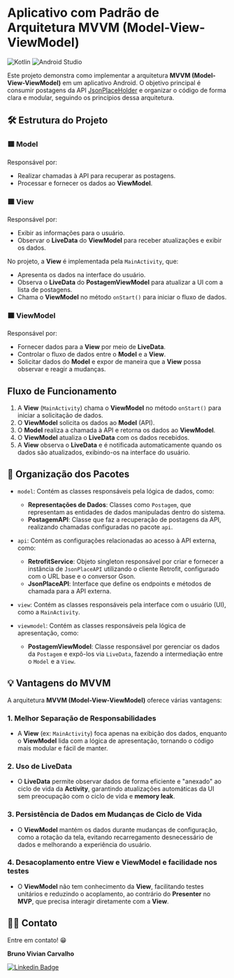 # Aplicativo com Padrão de Arquitetura MVVM (Model-View-ViewModel)  
![Kotlin](https://img.shields.io/badge/kotlin-%237F52FF.svg?style=for-the-badge&logo=kotlin&logoColor=white) ![Android Studio](https://img.shields.io/badge/android%20studio-346ac1?style=for-the-badge&logo=android%20studio&logoColor=white)

Este projeto demonstra como implementar a arquitetura **MVVM (Model-View-ViewModel)** em um aplicativo Android. O objetivo principal é consumir postagens da API [JsonPlaceHolder](https://jsonplaceholder.typicode.com/) e organizar o código de forma clara e modular, seguindo os princípios dessa arquitetura.

## 🛠️ Estrutura do Projeto  

### 🟥 Model  
Responsável por:  
- Realizar chamadas à API para recuperar as postagens.  
- Processar e fornecer os dados ao **ViewModel**.  

### 🟩 View  
Responsável por:  
- Exibir as informações para o usuário.  
- Observar o **LiveData** do **ViewModel** para receber atualizações e exibir os dados.  

No projeto, a **View** é implementada pela `MainActivity`, que:  
- Apresenta os dados na interface do usuário.  
- Observa o **LiveData** do **PostagemViewModel** para atualizar a UI com a lista de postagens.  
- Chama o **ViewModel** no método `onStart()` para iniciar o fluxo de dados.

### 🟫 ViewModel  
Responsável por:  
- Fornecer dados para a **View** por meio de **LiveData**.  
- Controlar o fluxo de dados entre o **Model** e a **View**.  
- Solicitar dados do **Model** e expor de maneira que a **View** possa observar e reagir a mudanças.

## Fluxo de Funcionamento  
1. A **View** (`MainActivity`) chama o **ViewModel** no método `onStart()` para iniciar a solicitação de dados.  
2. O **ViewModel** solicita os dados ao **Model** (API).  
3. O **Model** realiza a chamada à API e retorna os dados ao **ViewModel**.  
4. O **ViewModel** atualiza o **LiveData** com os dados recebidos.  
5. A **View** observa o **LiveData** e é notificada automaticamente quando os dados são atualizados, exibindo-os na interface do usuário.

## 📂 Organização dos Pacotes

- `model`: Contém as classes responsáveis pela lógica de dados, como:

   - **Representações de Dados**: Classes como `Postagem`, que representam as entidades de dados manipuladas dentro do sistema.
   - **PostagemAPI**: Classe que faz a recuperação de postagens da API, realizando chamadas configuradas no pacote `api`.

- `api`: Contém as configurações relacionadas ao acesso à API externa, como:

   - **RetrofitService**: Objeto singleton responsável por criar e fornecer a instância de `JsonPlaceAPI` utilizando o cliente Retrofit, configurado com o URL base e o conversor Gson.
   - **JsonPlaceAPI**: Interface que define os endpoints e métodos de chamada para a API externa.

- `view`: Contém as classes responsáveis pela interface com o usuário (UI), como a `MainActivity`.

- `viewmodel`: Contém as classes responsáveis pela lógica de apresentação, como:

   - **PostagemViewModel**: Classe responsável por gerenciar os dados da `Postagem` e expô-los via `LiveData`, fazendo a intermediação entre o `Model` e a `View`.

## 💡 Vantagens do MVVM

A arquitetura **MVVM (Model-View-ViewModel)** oferece várias vantagens:

### 1. **Melhor Separação de Responsabilidades**
   - A **View** (ex: `MainActivity`) foca apenas na exibição dos dados, enquanto o **ViewModel** lida com a lógica de apresentação, tornando o código mais modular e fácil de manter.

### 2. **Uso de LiveData**
   - O **LiveData** permite observar dados de forma eficiente e "anexado" ao ciclo de vida da **Activity**, garantindo atualizações automáticas da UI sem preocupação com o ciclo de vida e **memory leak**.

### 3. **Persistência de Dados em Mudanças de Ciclo de Vida**
   - O **ViewModel** mantém os dados durante mudanças de configuração, como a rotação da tela, evitando recarregamento desnecessário de dados e melhorando a experiência do usuário.

### 4. **Desacoplamento entre View e ViewModel e facilidade nos testes**
   - O **ViewModel** não tem conhecimento da **View**, facilitando testes unitários e reduzindo o acoplamento, ao contrário do **Presenter** no **MVP**, que precisa interagir diretamente com a **View**.

## 🧑‍💻 Contato
Entre em contato! 😁

**Bruno Vivian Carvalho**

[![Linkedin Badge](https://img.shields.io/badge/-LinkedIn-blue?style=flat-square&logo=Linkedin&logoColor=white&link=https://www.linkedin.com/in/bvcarvalho/)](https://www.linkedin.com/in/bvcarvalho/)
